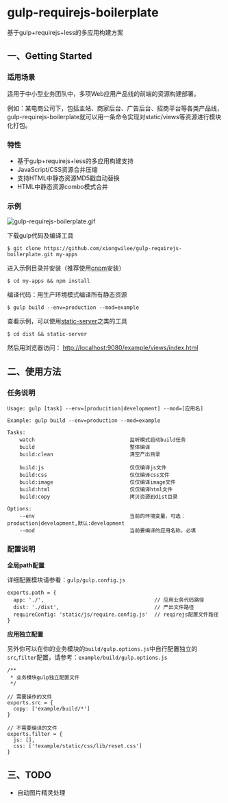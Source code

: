 # gulp-requirejs-boilerplate

基于gulp+requirejs+less的多应用构建方案

## 一、Getting Started

### 适用场景

适用于中小型业务团队中，多项Web应用产品线的前端的资源构建部署。

例如：某电商公司下，包括主站、商家后台、广告后台、招商平台等各类产品线，gulp-requirejs-boilerplate就可以用一条命令实现对static/views等资源进行模块化打包。

### 特性
* 基于gulp+requirejs+less的多应用构建支持
* JavaScript/CSS资源合并压缩
* 支持HTML中静态资源MD5戳自动替换
* HTML中静态资源combo模式合并


### 示例

![gulp-requirejs-boilerplate.gif](https://raw.githubusercontent.com/xiongwilee/demo/master/photo/gulp-requirejs-boilerplate.gif?test)

下载gulp代码及编译工具

```
$ git clone https://github.com/xiongwilee/gulp-requirejs-boilerplate.git my-apps
```

进入示例目录并安装（推荐使用[cnpm](https://cnpmjs.org/)安装）
```
$ cd my-apps && npm install
```

编译代码：用生产环境模式编译所有静态资源
```
$ gulp build --env=production --mod=example
```

查看示例，可以使用[static-server](https://www.npmjs.com/package/static-server)之类的工具
```
$ cd dist && static-server
```
然后用浏览器访问： [http://localhost:9080/example/views/index.html](http://localhost:9080/example/views/index.html)

## 二、使用方法

### 任务说明

```
Usage: gulp [task] --env=[producition|development] --mod=[应用名]

Example: gulp build --env=production --mod=example

Tasks: 
    watch                               监听模式启动build任务
    build                               整体编译
    build:clean                         清空产出目录

    build:js                            仅仅编译js文件
    build:css                           仅仅编译css文件
    build:image                         仅仅编译image文件
    build:html                          仅仅编译html文件
    build:copy                          拷贝资源到dist目录

Options:
    --env                               当前的环境变量，可选：production|development,默认:development
    --mod                               当前要编译的应用名称，必填
```

### 配置说明

**全局path配置**

详细配置模块请参看：`gulp/gulp.config.js`

```
exports.path = {
  app: './',                                    // 应用业务代码路径
  dist: './dist',                               // 产出文件路径
  requireConfig: 'static/js/require.config.js'  // reqirejs配置文件路径
}
```

**应用独立配置**

另外你可以在你的业务模块的`build/gulp.options.js`中自行配置独立的`src`,`filter`配置，请参考：`example/build/gulp.options.js`
```
/**
 * 业务模块gulp独立配置文件
 */

// 需要操作的文件
exports.src = {
  copy: ['example/build/*']
}

// 不需要编译的文件
exports.filter = {
  js: [],
  css: ['!example/static/css/lib/reset.css']
}
```


## 三、TODO
* 自动图片精灵处理


